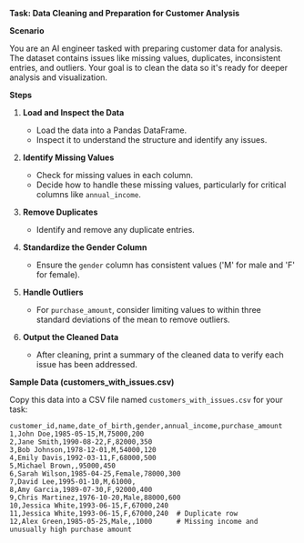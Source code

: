 **Task: Data Cleaning and Preparation for Customer Analysis**

**Scenario**

You are an AI engineer tasked with preparing customer data for analysis. The dataset contains issues like missing values, duplicates, inconsistent entries, and outliers. Your goal is to clean the data so it's ready for deeper analysis and visualization.

**Steps**

1. **Load and Inspect the Data**
   - Load the data into a Pandas DataFrame.
   - Inspect it to understand the structure and identify any issues.

2. **Identify Missing Values**
   - Check for missing values in each column.
   - Decide how to handle these missing values, particularly for critical columns like `annual_income`.

3. **Remove Duplicates**
   - Identify and remove any duplicate entries.

4. **Standardize the Gender Column**
   - Ensure the `gender` column has consistent values ('M' for male and 'F' for female).

5. **Handle Outliers**
   - For `purchase_amount`, consider limiting values to within three standard deviations of the mean to remove outliers.

6. **Output the Cleaned Data**
   - After cleaning, print a summary of the cleaned data to verify each issue has been addressed.

**Sample Data (customers_with_issues.csv)**

Copy this data into a CSV file named `customers_with_issues.csv` for your task:

```
customer_id,name,date_of_birth,gender,annual_income,purchase_amount
1,John Doe,1985-05-15,M,75000,200
2,Jane Smith,1990-08-22,F,82000,350
3,Bob Johnson,1978-12-01,M,54000,120
4,Emily Davis,1992-03-11,F,68000,500
5,Michael Brown,,95000,450
6,Sarah Wilson,1985-04-25,Female,78000,300
7,David Lee,1995-01-10,M,61000,
8,Amy Garcia,1989-07-30,F,92000,400
9,Chris Martinez,1976-10-20,Male,88000,600
10,Jessica White,1993-06-15,F,67000,240
11,Jessica White,1993-06-15,F,67000,240  # Duplicate row
12,Alex Green,1985-05-25,Male,,1000      # Missing income and unusually high purchase amount
```


